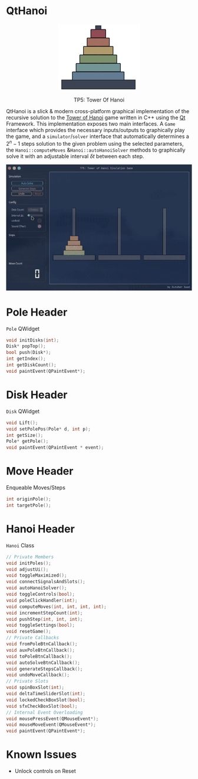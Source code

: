 # QtHanoi
<p align="center">
  <img src="./res/TowerOfHanoi.png" />
</p>
<p align="center">
    TP5: Tower Of Hanoi
</p>

QtHanoi is a slick &amp; modern cross-platform graphical implementation of the recursive solution to the [Tower of Hanoi]("https://en.wikipedia.org/wiki/Tower_of_Hanoi") game written in C++ using the [Qt]("https://www.qt.io") Framework.
This implementation exposes two main interfaces. A `Game` interface which provides the necessary inputs/outputs to graphically play the game, and a `simulator`/`solver` interface that automatically determines a $2^n - 1$ steps solution to the given problem using the selected parameters, the `Hanoi::computeMoves` &amp;`Hanoi::autoHanoiSolver` methods to graphically solve it with an adjustable interval $\delta t$ between each step.

<p align="center">
  <img src="./res/preview.gif" />
</p>

# Pole Header
`Pole` QWidget
```c++
void initDisks(int);
Disk* popTop();
bool push(Disk*);
int getIndex();
int getDiskCount();
void paintEvent(QPaintEvent*);
```

# Disk Header
`Disk` QWidget
```c++
void Lift();
void setPolePos(Pole* d, int p);
int getSize();
Pole* getPole();
void paintEvent(QPaintEvent * event);
```

# Move Header
Enqueable Moves/Steps
```c++
int originPole();
int targetPole();
```

# Hanoi Header
`Hanoi` Class
```c++
// Private Members
void initPoles();
void adjustUi();
void toggleMaximized();
void connectSignalsAndSlots();
void autoHanoiSolver();
void toggleControls(bool);
void poleClickHandler(int);
void computeMoves(int, int, int, int);
void incrementStepCount(int);
void pushStep(int, int, int);
void toggleSettings(bool);
void resetGame();
// Private Callbacks
void fromPoleBtnCallback();
void auxPoleBtnCallback();
void toPoleBtnCallback();
void autoSolveBtnCallback();
void generateStepsCallback();
void undoMoveCallback();
// Private Slots
void spinBoxSlot(int);
void deltaTimeSliderSlot(int);
void lockedCheckBoxSlot(bool);
void sfxCheckBoxSlot(bool);
// Internal Event Overloading
void mousePressEvent(QMouseEvent*);
void mouseMoveEvent(QMouseEvent*);
void paintEvent(QPaintEvent*);
```


# Known Issues
+ Unlock controls on Reset

